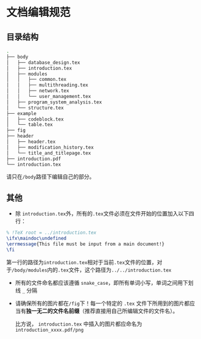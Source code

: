 # 文档编辑规范

## 目录结构

```bash
.
├── body
│   ├── database_design.tex
│   ├── introduction.tex
│   ├── modules
│   │   ├── common.tex
│   │   ├── multithreading.tex
│   │   ├── network.tex
│   │   └── user_management.tex
│   ├── program_system_analysis.tex
│   └── structure.tex
├── example
│   ├── codeblock.tex
│   └── table.tex
├── fig
├── header
│   ├── header.tex
│   ├── modification_history.tex
│   └── title_and_titlepage.tex
├── introduction.pdf
└── introduction.tex
```

请只在`/body`路径下编辑自己的部分。

## 其他

- 除 `introduction.tex`外，所有的`.tex`文件必须在文件开始的位置加入以下四行：

```latex
% !TeX root = ../introduction.tex
\ifx\maindoc\undefined
\errmessage{This file must be input from a main document!}
\fi
```

第一行的路径为`introduction.tex`相对于当前`.tex`文件的位置，对于`/body/modules`内的`.tex`文件，这个路径为`../../introduction.tex`

- 所有的文件命名都应该遵循 `snake_case`，即所有单词小写，单词之间用下划线 `_` 分隔

- 请确保所有的图片都在`/fig`下！每一个特定的 `.tex` 文件下所用到的图片都应当有**独一无二的文件名前缀**（推荐直接用自己所编辑文件的文件名）。

  比方说， `introduction.tex` 中插入的图片都应命名为 `introduction_xxxx.pdf/png` 
